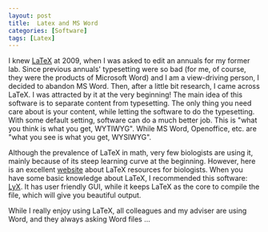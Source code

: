 ```yaml
---
layout: post
title:  Latex and MS Word
categories: [Software]
tags: [Latex]
---
```


I knew <a title="LaTeX " href="http://www.latex-project.org/" target="_blank">LaTeX</a> at 2009, when I was asked to edit an annuals for my former lab. Since previous annuals' typesetting were so bad (for me, of course, they were the products of Microsoft Word) and I am a view-driving person, I decided to abandon MS Word. Then, after a little bit research, I came across LaTeX. I was attracted by it at the very beginning! The main idea of this software is to separate content from typesetting. The only thing you need care about is your content, while letting the software to do the typesetting. With some default setting, software can do a much better job. This is "what you think is what you get, WYTIWYG". While MS Word, Openoffice, etc. are "what you see is what you get, WYSIWYG".

Although the prevalence of LaTeX in math, very few biologists are using it, mainly because of its steep learning curve at the beginning. However, here is an excellent <a title="website " href="http://www.ccrnp.ncifcrf.gov/~toms/latex.html" target="_blank">website</a> about LaTeX resources for biologists. When you have some basic knowledge about LaTeX, I recommended this software: <a title="LyX " href="http://www.lyx.org/" target="_blank">LyX</a>. It has user friendly GUI, while it keeps LaTeX as the core to compile the file, which will give you beautiful output.

While I really enjoy using LaTeX, all colleagues and my adviser are using Word, and they always asking Word files ...
